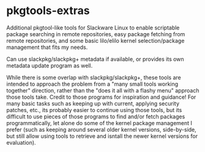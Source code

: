 # pkgtools-extras
Additional pkgtool-like tools for Slackware Linux to enable scriptable
package searching in remote repositories, easy package fetching from
remote repositories, and some basic lilo/elilo kernel selection/package
management that fits my needs.

Can use slackpkg/slackpkg+ metadata if available, or provides its
own metadata update program as well.

While there is some overlap with slackpkg/slackpkg+, these tools are
intended to approach the problem from a "many small tools working together"
direction, rather than the "does it all with a flashy menu" approach
those tools take.  Credit to those programs for inspiration and guidance!
For many basic tasks such as keeping up with current, applying security
patches, etc., its probably easier to continue using those tools, but its
difficult to use pieces of those programs to find and/or fetch packages
programmatically, let alone do some of the kernel package management I prefer
(such as keeping around several older kernel versions, side-by-side, but
still allow using tools to retrieve and isntall the newer kernel versions
for evaluation).

